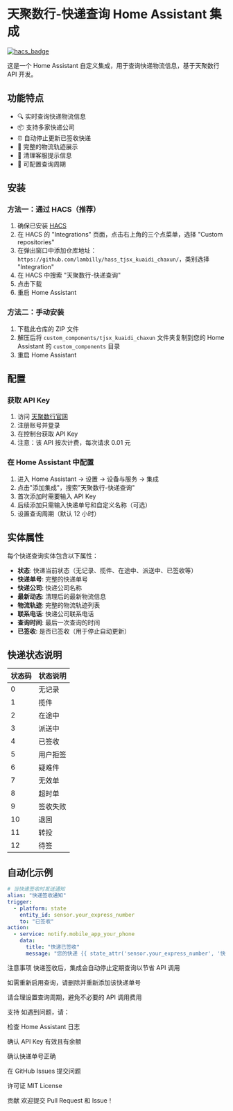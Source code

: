 # 天聚数行-快递查询 Home Assistant 集成

[![hacs_badge](https://img.shields.io/badge/HACS-Custom-41BDF5.svg)](https://github.com/hacs/integration)

这是一个 Home Assistant 自定义集成，用于查询快递物流信息，基于天聚数行 API 开发。

## 功能特点

- 🔍 实时查询快递物流信息
- 📦 支持多家快递公司
- ⏰ 自动停止更新已签收快递
- 📱 完整的物流轨迹展示
- 🎯 清理客服提示信息
- 🔄 可配置查询周期

## 安装

### 方法一：通过 HACS（推荐）

1. 确保已安装 [HACS](https://hacs.xyz/)
2. 在 HACS 的 "Integrations" 页面，点击右上角的三个点菜单，选择 "Custom repositories"
3. 在弹出窗口中添加仓库地址：`https://github.com/lambilly/hass_tjsx_kuaidi_chaxun/`，类别选择 "Integration"
4. 在 HACS 中搜索 "天聚数行-快递查询"
5. 点击下载
6. 重启 Home Assistant

### 方法二：手动安装

1. 下载此仓库的 ZIP 文件
2. 解压后将 `custom_components/tjsx_kuaidi_chaxun` 文件夹复制到您的 Home Assistant 的 `custom_components` 目录
3. 重启 Home Assistant

## 配置

### 获取 API Key

1. 访问 [天聚数行官网](https://www.tianapi.com/)
2. 注册账号并登录
3. 在控制台获取 API Key
4. 注意：该 API 按次计费，每次请求 0.01 元

### 在 Home Assistant 中配置

1. 进入 Home Assistant → 设置 → 设备与服务 → 集成
2. 点击"添加集成"，搜索"天聚数行-快递查询"
3. 首次添加时需要输入 API Key
4. 后续添加只需输入快递单号和自定义名称（可选）
5. 设置查询周期（默认 12 小时）

## 实体属性

每个快递查询实体包含以下属性：

- **状态**: 快递当前状态（无记录、揽件、在途中、派送中、已签收等）
- **快递单号**: 完整的快递单号
- **快递公司**: 快递公司名称
- **最新动态**: 清理后的最新物流信息
- **物流轨迹**: 完整的物流轨迹列表
- **联系电话**: 快递公司联系电话
- **查询时间**: 最后一次查询的时间
- **已签收**: 是否已签收（用于停止自动更新）

## 快递状态说明

| 状态码 | 状态说明 |
|--------|----------|
| 0 | 无记录 |
| 1 | 揽件 |
| 2 | 在途中 |
| 3 | 派送中 |
| 4 | 已签收 |
| 5 | 用户拒签 |
| 6 | 疑难件 |
| 7 | 无效单 |
| 8 | 超时单 |
| 9 | 签收失败 |
| 10 | 退回 |
| 11 | 转投 |
| 12 | 待签 |

## 自动化示例

```yaml
# 当快递签收时发送通知
alias: "快递签收通知"
trigger:
  - platform: state
    entity_id: sensor.your_express_number
    to: "已签收"
action:
  - service: notify.mobile_app_your_phone
    data:
      title: "快递已签收"
      message: "您的快递 {{ state_attr('sensor.your_express_number', '快递单号') }} 已签收"
```
注意事项
快递签收后，集成会自动停止定期查询以节省 API 调用

如需重新启用查询，请删除并重新添加该快递单号

请合理设置查询周期，避免不必要的 API 调用费用

支持
如遇到问题，请：

检查 Home Assistant 日志

确认 API Key 有效且有余额

确认快递单号正确

在 GitHub Issues 提交问题

许可证
MIT License

贡献
欢迎提交 Pull Request 和 Issue！
